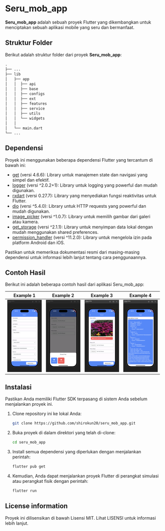 # Seru_mob_app

**Seru_mob_app** adalah sebuah proyek Flutter yang dikembangkan untuk menciptakan sebuah aplikasi mobile yang seru dan bermanfaat.

## Struktur Folder

Berikut adalah struktur folder dari proyek **Seru_mob_app**:

    .
    ├── ...
    ├── lib                   
    │   ├── app          
    │   │  ├── api
    │   │  ├── base
    │   │  ├── configs
    │   │  ├── ext
    │   │  ├── features
    │   │  ├── service
    │   │  ├── utils
    │   │  └── widgets
    │   │    
    │   └── main.dart          
    └── ...

## Dependensi

Proyek ini menggunakan beberapa dependensi Flutter yang tercantum di bawah ini:

- [get](https://pub.dev/packages/get) (versi 4.6.6): Library untuk manajemen state dan navigasi yang simpel dan efektif.
- [logger](https://pub.dev/packages/logger) (versi ^2.0.2+1): Library untuk logging yang powerful dan mudah digunakan.
- [rxdart](https://pub.dev/packages/rxdart) (versi 0.27.7): Library yang menyediakan fungsi reaktivitas untuk Flutter.
- [dio](https://pub.dev/packages/dio) (versi ^5.4.0): Library untuk HTTP requests yang powerful dan mudah digunakan.
- [image_picker](https://pub.dev/packages/image_picker) (versi ^1.0.7): Library untuk memilih gambar dari galeri atau kamera.
- [get_storage](https://pub.dev/packages/get_storage) (versi ^2.1.1): Library untuk menyimpan data lokal dengan mudah menggunakan shared preferences.
- [permission_handler](https://pub.dev/packages/permission_handler) (versi ^11.2.0): Library untuk mengelola izin pada platform Android dan iOS.

Pastikan untuk memeriksa dokumentasi resmi dari masing-masing dependensi untuk informasi lebih lanjut tentang cara penggunaannya.

## Contoh Hasil

Berikut ini adalah beberapa contoh hasil dari aplikasi Seru_mob_app:

Example 1 | Example 2 | Example 3 | Example 4 |
------------ | ------------- | ------------- | ------------- |
![Example 1](https://github.com/shirokun20/seru_mob_app/blob/main/example/gambar1.png) | ![Example 2](https://github.com/shirokun20/seru_mob_app/blob/main/example/gambar2.png) | ![Example 3](https://github.com/shirokun20/seru_mob_app/blob/main/example/gambar3.png) | ![Example 4](https://github.com/shirokun20/seru_mob_app/blob/main/example/gambar4.png)  | 

## Instalasi

Pastikan Anda memiliki Flutter SDK terpasang di sistem Anda sebelum menjalankan proyek ini.

1. Clone repository ini ke lokal Anda:

   ```bash
   git clone https://github.com/shirokun20/seru_mob_app.git
   
2. Buka proyek di dalam direktori yang telah di-clone:

     ```bash
   cd seru_mob_app
   
4. Install semua dependensi yang diperlukan dengan menjalankan perintah:

   ```bash
   flutter pub get
   
6. Kemudian, Anda dapat menjalankan proyek Flutter di perangkat simulasi atau perangkat fisik dengan perintah:

   ```bash
   flutter run

## License information

Proyek ini dilisensikan di bawah Lisensi MIT. Lihat LISENSI untuk informasi lebih lanjut.
  
